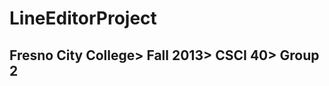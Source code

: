 LineEditorProject
=================

Fresno City College> Fall 2013> CSCI 40> Group 2 
-----------------

